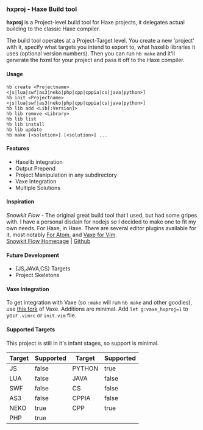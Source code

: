 ### hxproj - Haxe Build tool
**hxproj** is a Project-level build tool for Haxe projects, it delegates actual building to the classic Haxe compiler.  

The build tool operates at a Project-Target level. You create a new 'project' with it, specify what targets you intend to export to, what haxelib libraries it uses (optional version numbers). Then you can run `hb make` and it'll generate the hxml for your project and pass it off to the Haxe compiler.

#### Usage
```
hb create <Projectname> <js|lua|swf|as3|neko|php|cpp|cppia|cs|java|python>]
hb init <Projectname> <js|lua|swf|as3|neko|php|cpp|cppia|cs|java|python>]
hb lib add <Lib[:Version]>
hb lib remove <Library>
hb lib list
hb lib install
hb lib update
hb make [<solution>] [<solution>] ...
```

#### Features
+ Haxelib integration
+ Output Prepend
+ Project Manipulation in any subdirectory
+ Vaxe Integration
+ Multiple Solutions

#### Inspiration
*Snowkit Flow* - The original great build tool that I used, but had some gripes with. I have a personal disdain for nodejs so I decided to make one to fit my own needs. For Haxe, in Haxe. There are several editor plugins available for it, most notably [For Atom](https://github.com/snowkit/atom-flow), and [Vaxe for Vim](https://github.com/jdonaldson/vaxe).   
[Snowkit Flow Homepage](https://snowkit.github.io/flow/) | [Github](https://github.com/snowkit/flow)  

#### Future Development
+ {JS,JAVA,CS} Targets
+ Project Skeletons

#### Vaxe Integration
To get integration with Vaxe (so `:make` will run `hb make` and other goodies), use [this fork](https://github.com/Montycarlo/vaxe) of Vaxe. Additions are minimal. Add `let g:vaxe_hxproj=1` to your `.vimrc` or `init.vim` file.

#### Supported Targets
This project is still in it's infant stages, so support is minimal.

| Target | Supported | Target | Supported |
| ------ | --------- | ------ | --------- |
| JS | false | PYTHON | true |
| LUA | false | JAVA | false |
| SWF | false | CS | false |
| AS3 | false | CPPIA | false |
| NEKO | true | CPP | true |
| PHP | true | | |

